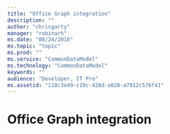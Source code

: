 ```yaml
---
title: "Office Graph integration"
description: ""
author: "chrisgarty"
manager: "robinarh"
ms.date: "08/24/2016"
ms.topic: "topic"
ms.prod: ""
ms.service: "CommonDataModel"
ms.technology: "CommonDataModel"
keywords: ""
audience: "Developer, IT Pro"
ms.assetid: "118c3e49-c19c-428d-a828-a7912c576f41"
---
```


# Office Graph integration
